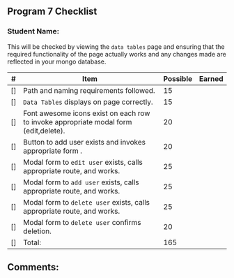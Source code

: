  ## Program 7 Checklist

### Student Name: 

This will be checked by viewing the `data tables` page and ensuring that the required functionality of the page actually works and any changes made are reflected in your mongo database. 

| #   | Item                                                                                     | Possible | Earned |
|-----|------------------------------------------------------------------------------------------|----------|--------|
| []  | Path and naming requirements followed.<br>                                               | 15       |        |
| []  | `Data Tables` displays on page correctly.<br>                                            | 15       |        |
| []  | Font awesome icons exist on each row to invoke appropriate modal form (edit,delete).<br> | 20       |        |
| []  | Button to add user exists and invokes appropriate form      .<br>                        | 20       |        |
| []  | Modal form to `edit user` exists, calls appropriate route, and works.<br>                | 25       |        |
| []  | Modal form to `add user` exists, calls appropriate route, and works.<br>                 | 25       |        |
| []  | Modal form to `delete user` exists, calls appropriate route, and works. <br>             | 25       |        |
| []  | Modal form to `delete user` confirms deletion.             <br>                          | 20       |        |
| []  | Total:             <br>                                                                  | 165      |        |

## Comments:
